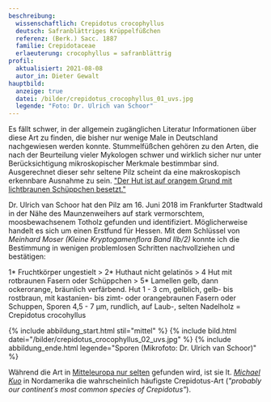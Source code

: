 ```yaml
---
beschreibung:
  wissenschaftlich: Crepidotus crocophyllus
  deutsch: Safranblättriges Krüppelfüßchen
  referenz: (Berk.) Sacc. 1887
  familie: Crepidotaceae
  erlaeuterung: crocophyllus = safranblättrig
profil:
  aktualisiert: 2021-08-08
  autor_in: Dieter Gewalt
hauptbild:
  anzeige: true
  datei: /bilder/crepidotus_crocophyllus_01_uvs.jpg
  legende: "Foto: Dr. Ulrich van Schoor"
---
```

Es fällt schwer, in der allgemein zugänglichen Literatur Informationen über diese Art zu finden, die bisher nur wenige Male in Deutschland nachgewiesen werden konnte. Stummelfüßchen gehören zu den Arten, die nach der Beurteilung vieler Mykologen schwer und wirklich sicher nur unter Berücksichtigung mikroskopischer Merkmale bestimmbar sind. Ausgerechnet dieser sehr seltene Pilz scheint da eine makroskopisch erkennbare Ausnahme zu sein. ["Der Hut ist auf orangem Grund mit lichtbraunen Schüppchen besetzt."](http://www.natur.vulkanland.at/arten/461)

Dr. Ulrich van Schoor hat den Pilz am 16. Juni 2018 im Frankfurter Stadtwald in der Nähe des Maunzenweihers auf stark vermorschtem, moosbewachsenem Totholz gefunden und identifiziert. Möglicherweise handelt es sich um einen Erstfund für Hessen. Mit dem Schlüssel von *Meinhard Moser (Kleine Kryptogamenflora Band IIb/2)* konnte ich die Bestimmung in wenigen problemlosen Schritten nachvollziehen und bestätigen:

1\* Fruchtkörper ungestielt > 2\* Huthaut nicht gelatinös > 4 Hut mit rotbraunen Fasern oder Schüppchen > 5* Lamellen gelb, dann ockerorange, bräunlich verfärbend. Hut 1 - 3 cm, gelblich, gelb- bis rostbraun, mit kastanien- bis zimt- oder orangebraunen Fasern oder Schuppen, Sporen 4,5 - 7 µm, rundlich, auf Laub-, selten Nadelholz = Crepidotus crocohyllus

{% include abbildung_start.html stil="mittel" %}
{% include bild.html datei="/bilder/crepidotus_crocophyllus_02_uvs.jpg" %}
{% include abbildung_ende.html legende="Sporen (Mikrofoto: Dr. Ulrich van Schoor)" %}

Während die Art in [Mitteleuropa nur selten](http://www.pilze-deutschland.de/organismen/crepidotus-crocophyllus-berk-sacc-1887) gefunden wird, ist sie lt. *[Michael Kuo](https://www.mushroomexpert.com/crepidotus_crocophyllus.html)* in Nordamerika die wahrscheinlich häufigste Crepidotus-Art (*"probably our continent´s most common species of Crepidotus"*).